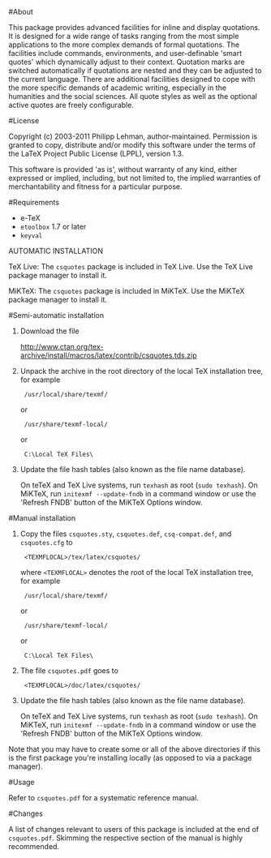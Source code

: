 #About

This package provides advanced facilities for inline and display
quotations. It is designed for a wide range of tasks ranging from
the most simple applications to the more complex demands of formal
quotations. The facilities include commands, environments, and
user-definable 'smart quotes' which dynamically adjust to their
context. Quotation marks are switched automatically if quotations
are nested and they can be adjusted to the current language. There
are additional facilities designed to cope with the more specific
demands of academic writing, especially in the humanities and the
social sciences. All quote styles as well as the optional active
quotes are freely configurable.

#License

Copyright (c) 2003-2011 Philipp Lehman, author-maintained.
Permission is granted to copy, distribute and/or modify this
software under the terms of the LaTeX Project Public License (LPPL),
version 1.3.

This software is provided 'as is', without warranty of any kind,
either expressed or implied, including, but not limited to, the
implied warranties of merchantability and fitness for a particular
purpose.

#Requirements

- e-TeX
- `etoolbox` 1.7 or later
- `keyval`

AUTOMATIC INSTALLATION

TeX Live: The `csquotes` package is included in TeX Live.
          Use the TeX Live package manager to install it.

MiKTeX:   The `csquotes` package is included in MiKTeX.
          Use the MiKTeX package manager to install it.

#Semi-automatic installation

1. Download the file

   http://www.ctan.org/tex-archive/install/macros/latex/contrib/csquotes.tds.zip

2. Unpack the archive in the root directory of the local TeX
   installation tree, for example

        /usr/local/share/texmf/
    
   or

        /usr/share/texmf-local/

   or

        C:\Local TeX Files\

3. Update the file hash tables (also known as the file name
   database).
   
   On teTeX and TeX Live systems, run `texhash` as root (`sudo
   texhash`). On MiKTeX, run `initexmf --update-fndb` in a command
   window or use the 'Refresh FNDB' button of the MiKTeX Options
   window.

#Manual installation

1. Copy the files `csquotes.sty`,  `csquotes.def`, `csq-compat.def`,
   and `csquotes.cfg` to

        <TEXMFLOCAL>/tex/latex/csquotes/

   where `<TEXMFLOCAL>` denotes the root of the local TeX installation
   tree, for example

        /usr/local/share/texmf/

   or

        /usr/share/texmf-local/

   or

        C:\Local TeX Files\

2. The file `csquotes.pdf` goes to

        <TEXMFLOCAL>/doc/latex/csquotes/

3. Update the file hash tables (also known as the file name
   database).

   On teTeX and TeX Live systems, run `texhash` as root (`sudo
   texhash`). On MiKTeX, run `initexmf --update-fndb` in a command
   window or use the 'Refresh FNDB' button of the MiKTeX Options
   window.

Note that you may have to create some or all of the above
directories if this is the first package you're installing locally
(as opposed to via a package manager).

#Usage

Refer to `csquotes.pdf` for a systematic reference manual.

#Changes

A list of changes relevant to users of this package is included at
the end of `csquotes.pdf`. Skimming the respective section of the
manual is highly recommended.
